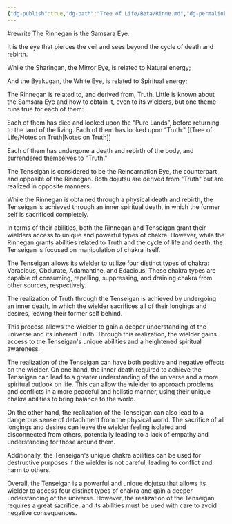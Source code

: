 ```yaml
---
{"dg-publish":true,"dg-path":"Tree of Life/Beta/Rinne.md","dg-permalink":"Tree of Life/Beta/Rinne","permalink":"/Tree of Life/Beta/Rinne/"}
---
```


#rewrite
The Rinnegan is the Samsara Eye.

It is the eye that pierces the veil and sees beyond the cycle of death and rebirth.

While the Sharingan, the Mirror Eye, is related to Natural energy;

And the Byakugan, the White Eye, is related to Spiritual energy;

The Rinnegan is related to, and derived from, Truth.
Little is known about the Samsara Eye and how to obtain it, even to its wielders, but one theme runs true for each of them:

Each of them has died and looked upon the “Pure Lands”, before returning to the land of the living. Each of them has looked upon “Truth." [[Tree of Life/Notes on Truth\|Notes on Truth]]

Each of them has undergone a death and rebirth of the body, and surrendered themselves to "Truth."

The Tenseigan is considered to be the Reincarnation Eye, the counterpart and opposite of the Rinnegan. Both dojutsu are derived from "Truth" but are realized in opposite manners.

While the Rinnegan is obtained through a physical death and rebirth, the Tenseigan is achieved through an inner spiritual death, in which the former self is sacrificed completely.

In terms of their abilities, both the Rinnegan and Tenseigan grant their wielders access to unique and powerful types of chakra. However, while the Rinnegan grants abilities related to Truth and the cycle of life and death, the Tenseigan is focused on manipulation of chakra itself.

The Tenseigan allows its wielder to utilize four distinct types of chakra: Voracious, Obdurate, Adamantine, and Edacious. These chakra types are capable of consuming, repelling, suppressing, and draining chakra from other sources, respectively.

The realization of Truth through the Tenseigan is achieved by undergoing an inner death, in which the wielder sacrifices all of their longings and desires, leaving their former self behind.

This process allows the wielder to gain a deeper understanding of the universe and its inherent Truth. Through this realization, the wielder gains access to the Tenseigan's unique abilities and a heightened spiritual awareness.

The realization of the Tenseigan can have both positive and negative effects on the wielder. On one hand, the inner death required to achieve the Tenseigan can lead to a greater understanding of the universe and a more spiritual outlook on life. This can allow the wielder to approach problems and conflicts in a more peaceful and holistic manner, using their unique chakra abilities to bring balance to the world.

On the other hand, the realization of the Tenseigan can also lead to a dangerous sense of detachment from the physical world. The sacrifice of all longings and desires can leave the wielder feeling isolated and disconnected from others, potentially leading to a lack of empathy and understanding for those around them.

Additionally, the Tenseigan's unique chakra abilities can be used for destructive purposes if the wielder is not careful, leading to conflict and harm to others.

Overall, the Tenseigan is a powerful and unique dojutsu that allows its wielder to access four distinct types of chakra and gain a deeper understanding of the universe. However, the realization of the Tenseigan requires a great sacrifice, and its abilities must be used with care to avoid negative consequences.
